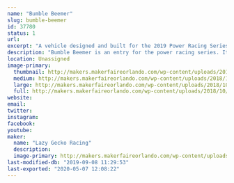 ```yaml
---
name: "Bumble Beemer"
slug: bumble-beemer
id: 37780
status: 1
url: 
excerpt: "A vehicle designed and built for the 2019 Power Racing Series. "
description: "Bumble Beemer is an entry for the power racing series. It features a completely custom welded steel frame, is powered by a BOMA brushless motor and a single reduction chain box. Its max speed is 20+ mph"
location: Unassigned
image-primary:
  thumbnail: http://makers.makerfaireorlando.com/wp-content/uploads/2018/10/ACTION-SHOT-150x150.png
  medium: http://makers.makerfaireorlando.com/wp-content/uploads/2018/10/ACTION-SHOT-300x296.png
  large: http://makers.makerfaireorlando.com/wp-content/uploads/2018/10/ACTION-SHOT.png
  full: http://makers.makerfaireorlando.com/wp-content/uploads/2018/10/ACTION-SHOT.png
website: 
email: 
twitter: 
instagram: 
facebook: 
youtube: 
maker:
  name: "Lazy Gecko Racing"
  description:
  image-primary: http://makers.makerfaireorlando.com/wp-content/uploads/2018/10/17835014_1109992515812267_9157395315728724930_o-1024x1024.png
last-modified-db: "2019-09-08 11:29:53"
last-exported: "2020-05-07 12:08:22"
---
```

